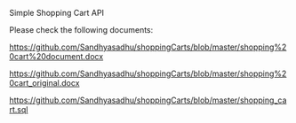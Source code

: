 Simple Shopping Cart API

Please check the following documents:

https://github.com/Sandhyasadhu/shoppingCarts/blob/master/shopping%20cart%20document.docx

https://github.com/Sandhyasadhu/shoppingCarts/blob/master/shopping%20cart_original.docx

https://github.com/Sandhyasadhu/shoppingCarts/blob/master/shopping_cart.sql

